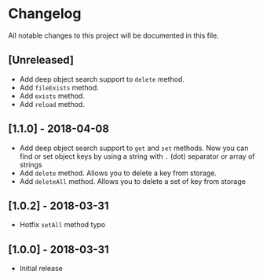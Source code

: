# Changelog
All notable changes to this project will be documented in this file.

## [Unreleased]
- Add deep object search support to `delete` method.
- Add `fileExists` method.
- Add `exists` method.
- Add `reload` method.

## [1.1.0] - 2018-04-08
- Add deep object search support to `get` and `set` methods. Now you can find or set object keys by using a string with `.` (dot) separator or array of strings
- Add `delete` method. Allows you to delete a key from storage.
- Add `deleteAll` method. Allows you to delete a set of key from storage

## [1.0.2] - 2018-03-31
- Hotfix `setAll` method typo

## [1.0.0] - 2018-03-31
- Initial release
